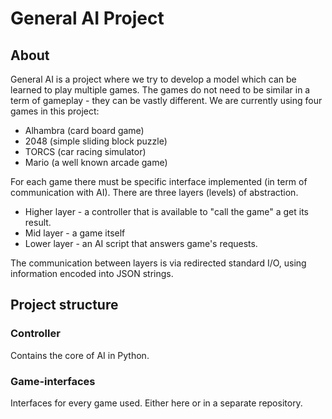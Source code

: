 # General AI Project
## About
General AI is a project where we try to develop a model which can be learned to play multiple games. The games
do not need to be similar in a term of gameplay - they can be vastly different. We are currently using four
games in this project:
* Alhambra (card board game)
* 2048 (simple sliding block puzzle)
* TORCS (car racing simulator)
* Mario (a well known arcade game)

For each game there must be specific interface implemented (in term of communication with AI). There are three layers (levels) of abstraction.
* Higher layer - a controller that is available to "call the game" a get its result.
* Mid layer - a game itself
* Lower layer - an AI script that answers game's requests.

The communication between layers is via redirected standard I/O, using information encoded into JSON strings.

## Project structure
### Controller
Contains the core of AI in Python.

### Game-interfaces
Interfaces for every game used. Either here or in a separate repository.